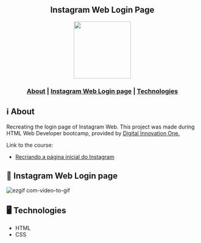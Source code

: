 <h2 align="center">
Instagram Web Login Page
</h2>

<p align="center"> 
<img src="https://hermes.digitalinnovation.one/site/images/cover_dio.jpg" width="150" heigth="150">
</p>

<h3 align="center">  
  <a href="#information_source-about">About</a> | 
   <a href="#page_facing_up-instagram-web-login-page">Instagram Web Login page</a> |
  <a href="#desktop_computer-technologies">Technologies</a>
</h3>


## :information_source: About
Recreating the login page of Instagram Web. This project was made during HTML Web Developer bootcamp, provided by <a href="https://web.digitalinnovation.one">Digital Innovation One.</a> 

Link to the course: 
<ul>
  <li><a href="https://web.digitalinnovation.one/project/recriando-a-pagina-inicial-do-instagram/learning/35838848-f99e-473c-9201-816d046ebf12?back=/track/html-web-developer&bootcamp_id=9fb3f492-ea99-4055-82cb-c364f18706ec">Recriando a página inicial do Instagram</a></li>
</ul>

## :page_facing_up: Instagram Web Login page

![ezgif com-video-to-gif](https://user-images.githubusercontent.com/34722707/93002332-a8492500-f50c-11ea-9f04-b359c8db4ca0.gif)

## :desktop_computer: Technologies
<ul>
  <li>HTML</li>
  <li>CSS</li>
</ul>
